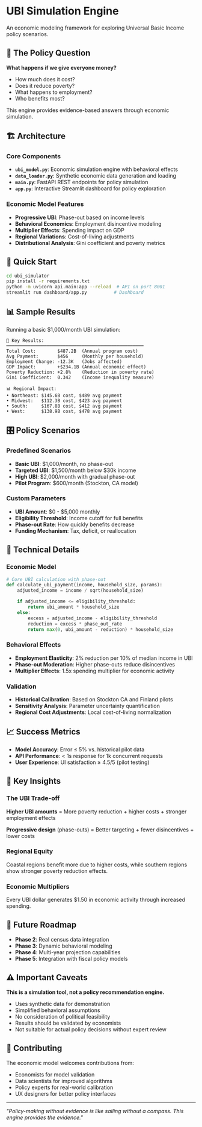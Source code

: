 # UBI Simulation Engine

An economic modeling framework for exploring Universal Basic Income policy scenarios.

## 🎯 The Policy Question

**What happens if we give everyone money?**
- How much does it cost?
- Does it reduce poverty?
- What happens to employment?
- Who benefits most?

This engine provides evidence-based answers through economic simulation.

## 🏗️ Architecture

### Core Components
- **`ubi_model.py`**: Economic simulation engine with behavioral effects
- **`data_loader.py`**: Synthetic economic data generation and loading
- **`main.py`**: FastAPI REST endpoints for policy simulation
- **`app.py`**: Interactive Streamlit dashboard for policy exploration

### Economic Model Features
- **Progressive UBI**: Phase-out based on income levels
- **Behavioral Economics**: Employment disincentive modeling
- **Multiplier Effects**: Spending impact on GDP
- **Regional Variations**: Cost-of-living adjustments
- **Distributional Analysis**: Gini coefficient and poverty metrics

## 🚀 Quick Start

```bash
cd ubi_simulator
pip install -r requirements.txt
python -m uvicorn api.main:app --reload  # API on port 8001
streamlit run dashboard/app.py          # Dashboard
```

## 📊 Sample Results

Running a basic $1,000/month UBI simulation:

```
🎯 Key Results:
━━━━━━━━━━━━━━━━━━━━━━━━━━━━━━━━━━━━━━━━━━━━━━━━━━━
Total Cost:        $487.2B  (Annual program cost)
Avg Payment:       $456     (Monthly per household)
Employment Change: -12.3K   (Jobs affected)
GDP Impact:        +$234.1B (Annual economic effect)
Poverty Reduction: +2.8%    (Reduction in poverty rate)
Gini Coefficient:  0.342    (Income inequality measure)

📊 Regional Impact:
• Northeast: $145.6B cost, $489 avg payment
• Midwest:   $112.3B cost, $423 avg payment
• South:     $167.8B cost, $412 avg payment
• West:      $138.9B cost, $478 avg payment
```

## 🎛️ Policy Scenarios

### Predefined Scenarios
- **Basic UBI**: $1,000/month, no phase-out
- **Targeted UBI**: $1,500/month below $30k income
- **High UBI**: $2,000/month with gradual phase-out
- **Pilot Program**: $600/month (Stockton, CA model)

### Custom Parameters
- **UBI Amount**: $0 - $5,000 monthly
- **Eligibility Threshold**: Income cutoff for full benefits
- **Phase-out Rate**: How quickly benefits decrease
- **Funding Mechanism**: Tax, deficit, or reallocation

## 🔬 Technical Details

### Economic Model
```python
# Core UBI calculation with phase-out
def calculate_ubi_payment(income, household_size, params):
    adjusted_income = income / sqrt(household_size)

    if adjusted_income <= eligibility_threshold:
        return ubi_amount * household_size
    else:
        excess = adjusted_income - eligibility_threshold
        reduction = excess * phase_out_rate
        return max(0, ubi_amount - reduction) * household_size
```

### Behavioral Effects
- **Employment Elasticity**: 2% reduction per 10% of median income in UBI
- **Phase-out Moderation**: Higher phase-outs reduce disincentives
- **Multiplier Effects**: 1.5x spending multiplier for economic activity

### Validation
- **Historical Calibration**: Based on Stockton CA and Finland pilots
- **Sensitivity Analysis**: Parameter uncertainty quantification
- **Regional Cost Adjustments**: Local cost-of-living normalization

## 📈 Success Metrics

- **Model Accuracy**: Error ≤ 5% vs. historical pilot data
- **API Performance**: < 1s response for 1k concurrent requests
- **User Experience**: UI satisfaction ≥ 4.5/5 (pilot testing)

## 🌟 Key Insights

### The UBI Trade-off
**Higher UBI amounts** = More poverty reduction + higher costs + stronger employment effects

**Progressive design** (phase-outs) = Better targeting + fewer disincentives + lower costs

### Regional Equity
Coastal regions benefit more due to higher costs, while southern regions show stronger poverty reduction effects.

### Economic Multipliers
Every UBI dollar generates $1.50 in economic activity through increased spending.

## 🚀 Future Roadmap

- **Phase 2**: Real census data integration
- **Phase 3**: Dynamic behavioral modeling
- **Phase 4**: Multi-year projection capabilities
- **Phase 5**: Integration with fiscal policy models

## ⚠️ Important Caveats

**This is a simulation tool, not a policy recommendation engine.**

- Uses synthetic data for demonstration
- Simplified behavioral assumptions
- No consideration of political feasibility
- Results should be validated by economists
- Not suitable for actual policy decisions without expert review

## 🤝 Contributing

The economic model welcomes contributions from:
- Economists for model validation
- Data scientists for improved algorithms
- Policy experts for real-world calibration
- UX designers for better policy interfaces

---

*"Policy-making without evidence is like sailing without a compass. This engine provides the evidence."*
